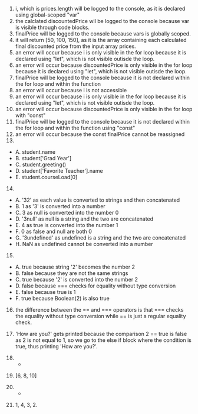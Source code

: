 1. i, which is prices.length will be logged to the console, as it is declared using global-scoped "var"
2. the calclated discountedPrice wll be logged to the console because var is visible through code blocks.
3. finalPrice will be logged to the console because vars is globally scoped.
4. it will return [50, 100, 150], as it is the array containing each calculated final discounted price from the input array prices.
5. an error will occur because i is only visible in the for loop because it is declared using "let", which is not visible outisde the loop.
6. an error will occur because discountedPrice is only visible in the for loop because it is declared using "let", which is not visible outisde the loop.
7. finalPrice will be logged to the console because it is not declared within the for loop and within the function
8. an error will occur because i is not accessible 
9. an error will occur because i is only visible in the for loop because it is declared using "let", which is not visible outisde the loop.
10. an error will occur because discountedPrice is only visible in the for loop with "const"
11. finalPrice will be logged to the console because it is not declared within the for loop and within the function using "const"
12. an error will occur because the const finalPrice cannot be reassigned
13.
  - A. student.name
  - B. student['Grad Year']
  - C. student.greeting()
  - D. student['Favorite Teacher'].name
  - E. student.courseLoad[0]
14.
  - A. '32' as each value is converted to strings and then concatenated 
  - B. 1 as '3' is converted into a number
  - C. 3 as null is converted into the number 0
  - D. '3null' as null is a string and the two are concatenated
  - E. 4 as true is converted into the number 1
  - F. 0 as false and null are both 0
  - G. '3undefined' as undefined is a string and the two are concatenated
  - H. NaN as undefined cannot be converted into a number
15.
  - A. true because string '2' becomes the number 2
  - B. false because they are not the same strings
  - C. true because '2' is converted into the number 2
  - D. false because === checks for equality without type conversion
  - E. false because true is 1 
  - F. true because Boolean(2) is also true
16. the difference between the == and === operators is that === checks the equality without type conversion while == is just a regular equality check.


17. 'How are you?' gets printed because the comparison 2 == true is false as 2 is not equal to 1, so we go to the else if block where the condition is true, thus printing 'How are you?'.
18. *
19. [6, 8, 10]
20. *
21. 1, 4, 3, 2.
